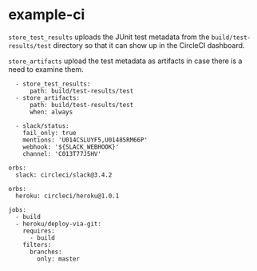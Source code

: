 # example-ci

`store_test_results` uploads the JUnit test metadata from the `build/test-results/test` directory so that it can show up in the CircleCI dashboard.

`store_artifacts` upload the test metadata as artifacts in case there is a need to examine them. 

```
  - store_test_results:
      path: build/test-results/test
  - store_artifacts:
      path: build/test-results/test
      when: always
```



```
  - slack/status:
    fail_only: true
    mentions: 'U014CSLUYF5,U01485RM66P'
    webhook: '${SLACK_WEBHOOK}'
    channel: 'C013T77J5HV'
```



```
orbs:
  slack: circleci/slack@3.4.2
```

```
orbs:
  heroku: circleci/heroku@1.0.1
```

```
jobs:
  - build
  - heroku/deploy-via-git:
    requires:
      - build
    filters:
      branches:
        only: master
```